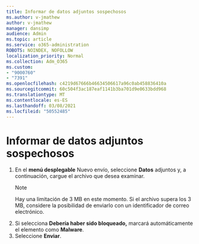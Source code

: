```yaml
---
title: Informar de datos adjuntos sospechosos
ms.author: v-jmathew
author: v-jmathew
manager: dansimp
audience: Admin
ms.topic: article
ms.service: o365-administration
ROBOTS: NOINDEX, NOFOLLOW
localization_priority: Normal
ms.collection: Adm_O365
ms.custom:
- "9000760"
- "7391"
ms.openlocfilehash: c4219d67666b46634506617a96c0ab458836410a
ms.sourcegitcommit: 60c504f3ac187eaf1141b3ba701d9e0633bdd968
ms.translationtype: MT
ms.contentlocale: es-ES
ms.lasthandoff: 03/08/2021
ms.locfileid: "50552485"
---
```

# <a name="report-suspicious-attachments"></a>Informar de datos adjuntos sospechosos

1. En el **menú desplegable** Nuevo envío, seleccione **Datos** adjuntos y, a continuación, cargue el archivo que desea examinar.
    > [!NOTE]
    > Hay una limitación de 3 MB en este momento. Si el archivo supera los 3 MB, considere la posibilidad de enviarlo con un identificador de correo electrónico.
2. Si selecciona **Debería haber sido bloqueado,** marcará automáticamente el elemento como **Malware**.
3. Seleccione **Enviar**.
